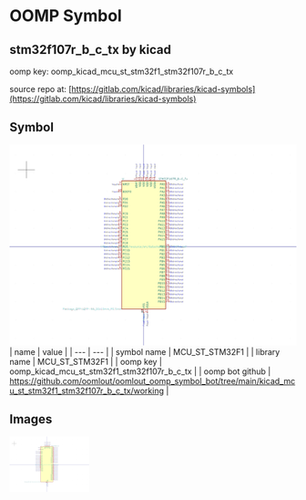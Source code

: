 # OOMP Symbol  
## stm32f107r_b_c_tx  by kicad  
  
oomp key: oomp_kicad_mcu_st_stm32f1_stm32f107r_b_c_tx  
  
source repo at: [https://gitlab.com/kicad/libraries/kicad-symbols](https://gitlab.com/kicad/libraries/kicad-symbols)  
## Symbol  
  
[![working.png](working_600.png)](working.png)  
| name | value | 
| --- | --- | 
| symbol name | MCU_ST_STM32F1 | 
| library name | MCU_ST_STM32F1 | 
| oomp key | oomp_kicad_mcu_st_stm32f1_stm32f107r_b_c_tx | 
| oomp bot github | https://github.com/oomlout/oomlout_oomp_symbol_bot/tree/main/kicad_mcu_st_stm32f1_stm32f107r_b_c_tx/working | 
## Images  
  
[![working.png](working_140.png)](working.png)  
